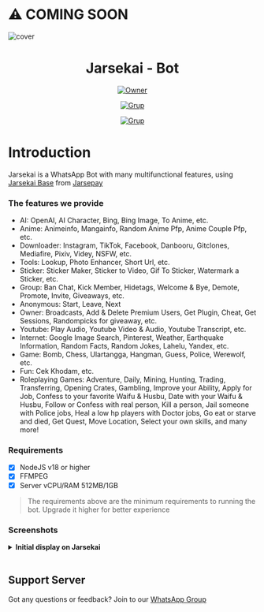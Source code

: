 # ⚠️ COMING SOON

![cover](https://telegra.ph/file/88904b071024c87dc9a66.jpg)

<h1 align="center">Jarsekai - Bot</h1>

<p align="center">
<a href="https://wa.me/6282148864989"><img title="Owner" src="https://img.shields.io/badge/Contact to Owner-black.svg?style=for-the-badge&logo=whatsapp"></a>
</p>
<p align="center">
<a href="https://chat.whatsapp.com/LGrtCe82EpbKvxYohoRxKn"><img title="Grup" src="https://img.shields.io/badge/Grup Whatsapp-grey.svg?style=for-the-badge&logo=whatsapp"></a>
</p>
<p align="center">
<a href="https://discord.com/invite/2t3qJzuUxH"><img title="Grup" src="https://img.shields.io/badge/Discord Server-grey.svg?style=for-the-badge&logo=discord"></a>

# Introduction
Jarsekai is a WhatsApp Bot with many multifunctional features, using [Jarsekai Base](https://github.com/jarsepay/Jarsekai) from [Jarsepay](https://github.com/jarsepay)

### The features we provide
- AI: OpenAI, AI Character, Bing, Bing Image, To Anime, etc.
- Anime: Animeinfo, Mangainfo, Random Anime Pfp, Anime Couple Pfp, etc.
- Downloader: Instagram, TikTok, Facebook, Danbooru, Gitclones, Mediafire, Pixiv, Videy, NSFW, etc.
- Tools: Lookup, Photo Enhancer, Short Url, etc.
- Sticker: Sticker Maker, Sticker to Video, Gif To Sticker, Watermark a Sticker, etc.
- Group: Ban Chat, Kick Member, Hidetags, Welcome & Bye, Demote, Promote, Invite, Giveaways, etc.
- Anonymous: Start, Leave, Next
- Owner: Broadcasts, Add & Delete Premium Users, Get Plugin, Cheat, Get Sessions, Randompicks for giveaway, etc.
- Youtube: Play Audio, Youtube Video & Audio, Youtube Transcript, etc.
- Internet: Google Image Search, Pinterest, Weather, Earthquake Information, Random Facts, Random Jokes, Lahelu, Yandex, etc.
- Game: Bomb, Chess, Ulartangga, Hangman, Guess, Police, Werewolf, etc.
- Fun: Cek Khodam, etc.
- Roleplaying Games: Adventure, Daily, Mining, Hunting, Trading, Transferring, Opening Crates, Gambling, Improve your Ability, Apply for Job, Confess to your favorite Waifu & Husbu, Date with your Waifu & Husbu, Follow or Confess with real person, Kill a person, Jail someone with Police jobs, Heal a low hp players with Doctor jobs, Go eat or starve and died, Get Quest, Move Location, Select your own skills, and many more!

### Requirements

- [x] NodeJS v18 or higher
- [x] FFMPEG
- [x] Server vCPU/RAM 512MB/1GB

> The requirements above are the minimum requirements to running the bot. Upgrade it higher for better experience

### Screenshots
<details>
<summary><b>Initial display on Jarsekai</b></summary>

| Thumbnail Menu                              |
|-----------------------------------|
| ![sticker](https://telegra.ph/file/33addbeea22e8542fb4cb.jpg) |

</details>
<br>

## Support Server
Got any questions or feedback? Join to our [WhatsApp Group](https://chat.whatsapp.com/LGrtCe82EpbKvxYohoRxKn)
